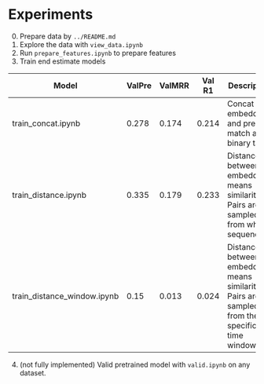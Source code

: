 # Experiments

0. Prepare data by `../README.md` 
1. Explore the data with `view_data.ipynb`
2. Run `prepare_features.ipynb` to prepare features
3. Train end estimate models

| Model                       | ValPre | ValMRR | Val R1  |  Description |
| --------------------------- | ------ | ------ | ------- | ------------ |
| train_concat.ipynb          |  0.278 |  0.174 |  0.214  |  Concat embeddings and predict match as binary task  |
| train_distance.ipynb        |  0.335 |  0.179 |  0.233  |  Distance between embeddings means similarity. Pairs are sampled from whole sequence |
| train_distance_window.ipynb |  0.15  |  0.013 |  0.024  |  Distance between embeddings means similarity. Pairs are sampled from the specific time window  |

4. (not fully implemented) Valid pretrained model with `valid.ipynb` on any dataset.
